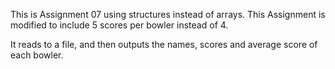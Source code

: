 This is Assignment 07 using structures instead of arrays.
This Assignment is modified to include 5 scores per bowler instead of 4.

It reads to a file, and then outputs the names, scores and average score of each bowler.
